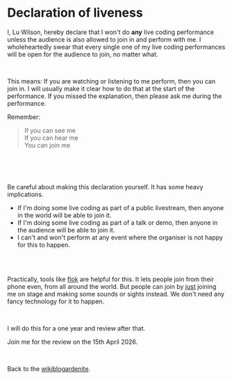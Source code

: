 # Declaration of liveness 

I, Lu Wilson, hereby declare that I won't do **any** live coding performance unless the audience is also allowed to join in and perform with me. I wholeheartedly swear that every single one of my live coding performances will be open for the audience to join, no matter what.

<br>

This means: If you are watching or listening to me perform, then you can join in. I will usually make it clear how to do that at the start of the performance. If you missed the explanation, then please ask me during the performance. 

Remember:

> If you can see me\
> If you can hear me\
> You can join me

<br>

<br>

<br>

Be careful about making this declaration yourself. It has some heavy implications.

- If I'm doing some live coding as part of a public livestream, then anyone in the world will be able to join it.
- If I'm doing some live coding as part of a talk or demo, then anyone in the audience will be able to join it.
- I can't and won't perform at any event where the organiser is not happy for this to happen.

<br>

<br>

Practically, tools like [flok](https://flok.cc) are helpful for this. It lets people join from their phone even, from all around the world. But people can join by [just](https://www.todepond.com/wikiblogarden/better-computing/just/) joining me on stage and making some sounds or sights instead. We don't need any fancy technology for it to happen.

<br>

I will do this for a one year and review after that. 

Join me for the review on the 15th April 2026.

<br>

Back to the [wikiblogardenite](/wikiblogardenite).
